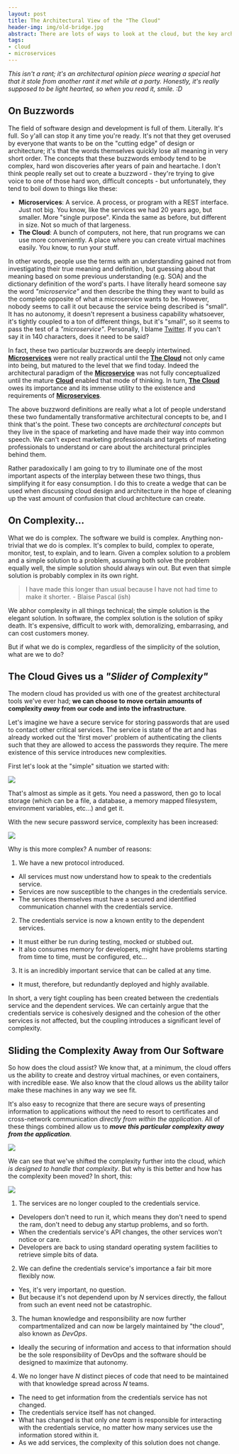 ```yaml
---
layout: post
title: The Architectural View of the "The Cloud"
header-img: img/old-bridge.jpg
abstract: There are lots of ways to look at the cloud, but the key architectural view is that of managing complexity.
tags:
- cloud
- microservices
---
```

_This isn't a rant; it's an architectural opinion piece wearing a special hat that it stole from another rant it met while at a party. Honestly, it's really supposed to be light hearted, so when you read it, smile. :D_

## On Buzzwords

The field of software design and development is full of them. Literally. It's full. So y'all can stop it any time you're ready. It's not that they get overused by everyone that wants to be on the "cutting edge" of design or architecture; it's that the words themselves quickly lose all meaning in very short order. The concepts that these buzzwords embody tend to be complex, hard won discoveries after years of pain and heartache. I don't think people really set out to create a buzzword - they're trying to give voice to one of those hard won, difficult concepts - but unfortunately, they tend to boil down to things like these:

* **Microservices**: A service. A process, or program with a REST interface. Just not big. You know, like the services we had 20 years ago, but smaller. More "single purpose". Kinda the same as before, but different in size.  Not so much of that largeness.
* **The Cloud**: A bunch of computers, not here, that run programs we can use more conveniently. A place where you can create virtual machines easily. You know, to run your stuff.

In other words, people use the terms with an understanding gained not from investigating their true meaning and definition, but guessing about that meaning based on some previous understanding (e.g. SOA) and the dictionary definition of the word's parts. I have literally heard someone say the word _"microservice"_ and then describe the thing they want to build as the complete opposite of what a microservice wants to be. However, nobody seems to call it out because the service being described is "small". It has no autonomy, it doesn't represent a business capability whatsoever, it's tightly coupled to a ton of different things, but it's "small", so it seems to pass the test of a _"microservice"_. Personally, I blame [Twitter][1]. If you can't say it in 140 characters, does it need to be said?

In fact, these two particular buzzwords are deeply intertwined. [**Microservices**][2] were not really practical until the [**The Cloud**][3] not only came into being, but matured to the level that we find today. Indeed the architectural paradigm of the [**Microservice**][5] was not fully conceptualized until the mature [**Cloud**][4] enabled that mode of thinking. In turn, [**The Cloud**][6] owes its importance and its immense utility to the existence and requirements of [**Microservices**][7].

The above buzzword definitions are really what a lot of people understand these two fundamentally transformative architectural concepts to be, and I think that's the point. These two concepts are _architectural concepts_ but they live in the space of marketing and have made their way into common speech. We can't expect marketing professionals and targets of marketing professionals to understand or care about the architectural principles behind them.

Rather paradoxically I am going to try to illuminate one of the most important aspects of the interplay between these two things, thus simplifying it for easy consumption.  I do this to create a wedge that can be used when discussing cloud design and architecture in the hope of cleaning up the vast amount of confusion that cloud architecture can create.

## On Complexity...

What we do is complex. The software we build is complex. Anything non-trivial that we do is complex. It's complex to build, complex to operate, monitor, test, to explain, and to learn.  Given a complex solution to a problem and a simple solution to a problem, assuming both solve the problem equally well, the simple solution should always win out. But even that simple solution is probably complex in its own right.

> I have made this longer than usual because I have not had time to make it shorter. - Blaise Pascal (ish)

We abhor complexity in all things technical; the simple solution is the elegant solution. In software, the complex solution is the solution of spiky death. It's expensive, difficult to work with, demoralizing, embarrasing, and can cost customers money.

But if what we do is complex, regardless of the simplicity of the solution, what are we to do?

## The Cloud Gives us a _"Slider of Complexity"_

The modern cloud has provided us with one of the greatest architectural tools we've ever had; **we can choose to move certain amounts of complexity _away_ from our code and into the infrastructure**.

Let's imagine we have a secure service for storing passwords that are used to contact other critical services. The service is state of the art and has already worked out the 'first mover' problem of authenticating the clients such that they are allowed to access the passwords they require. The mere existence of this service introduces new complexities.

First let's look at the "simple" situation we started with:

<img src="/images/SimpleGetPasswords.png" />

That's almost as simple as it gets. You need a password, then go to local storage (which can be a file, a database, a memory mapped filesystem, environment variables, etc...) and get it.

With the new secure password service, complexity has been increased:

<img src="/images/ComplexGetPasswords.png" />

Why is this more complex? A number of reasons:

1. We have a new protocol introduced.
  - All services must now understand how to speak to the credentials service.
  - Services are now susceptible to the changes in the credentials service.
  - The services themselves must have a secured and identified communication channel with the credentials service.
2. The credentials service is now a known entity to the dependent services.
  - It must either be run during testing, mocked or stubbed out.
  - It also consumes memory for developers, might have problems starting from time to time, must be configured, etc...
3. It is an incredibly important service that can be called at any time.
  - It must, therefore, but redundantly deployed and highly available.

In short, a very tight coupling has been created between the credentials service and the dependent services. We can certainly argue that the credentials service is cohesively designed and the cohesion of the other services is not affected, but the coupling introduces a significant level of complexity.

## Sliding the Complexity Away from Our Software

So how does the cloud assist?  We know that, at a minimum, the cloud offers us the ability to create and destroy virtual machines, or even containers, with incredible ease.  We also know that the cloud allows us the ability tailor make these machines in any way we see fit.

It's also easy to recognize that there are secure ways of presenting information to applications without the need to resort to certificates and cross-network communication _directly from within the application_.  All of these things combined allow us to **_move this particular complexity away from the application_**.

<img src="/images/ComplexGetPasswordsShifted.png" />

We can see that we've shifted the complexity further into the cloud, _which is designed to handle that complexity_.  But why is this better and how has the complexity been moved?  In short, this:

<img src="/images/DevelopmentAndOpsSeparation.png" />

1. The services are no longer coupled to the credentials service.
  - Developers don't need to run it, which means they don't need to spend the ram, don't need to debug any startup problems, and so forth.
  - When the credentials service's API changes, the other services won't notice or care.
  - Developers are back to using standard operating system facilities to retrieve simple bits of data.
2. We can define the credentials service's importance a fair bit more flexibly now.
  - Yes, it's very important, no question.
  - But because it's not dependend upon by _N_ services directly, the fallout from such an event need not be catastrophic.
3. The human knowledge and responsibility are now further compartmentalized and can now be largely maintained by "the cloud", also known as _DevOps_.
  - Ideally the securing of information and access to that information should be the sole responsibility of DevOps and the software should be designed to maximize that autonomy.
4. We no longer have _N_ distinct pieces of code that need to be maintained with that knowledge spread across _N_ teams.
  - The need to get information from the credentials service has not changed.
  - The credentials service itself has not changed.
  - What has changed is that only _one team_ is responsible for interacting with the credentials service, no matter how many services use the information stored within it.
  - As we add services, the complexity of this solution does not change.

  [1]: http://twitter.com/derekwyatt "Twitter"
  [2]: http://shop.oreilly.com/product/0636920033158.do "Building Microservices, by Sam Newman"
  [3]: https://www.infoq.com/cloud-computing/ "InfoQ Cloud Computing"
  [4]: http://nvlpubs.nist.gov/nistpubs/Legacy/SP/nistspecialpublication800-145.pdf "The definition of the cloud from NIST. Seriously. NIST took the time to do this. Way to go NIST!"
  [5]: http://microservices.io/patterns/microservices.html "Yet another definition of the Microservice"
  [6]: http://www.forbes.com/sites/joemckendrick/2012/01/25/how-cloud-redefines-our-most-important-business-relationships/#556380742c65 "Forbes is talking about the cloud too... Forbes. WTF?"
  [7]: http://blog.smartbear.com/microservices/why-you-cant-talk-about-microservices-without-mentioning-netflix/ "It's true. If you mention 'Microservices', you're probably going to have to say 'Netflix' before your next breath."

